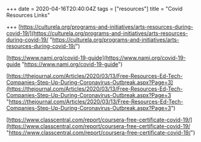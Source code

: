 +++
date = 2020-04-16T20:40:04Z
tags = ["resources"]
title = "Covid Resources Links"

+++
[https://culturela.org/programs-and-initiatives/arts-resources-during-covid-19/](https://culturela.org/programs-and-initiatives/arts-resources-during-covid-19/ "https://culturela.org/programs-and-initiatives/arts-resources-during-covid-19/")

[https://www.nami.org/covid-19-guide](https://www.nami.org/covid-19-guide "https://www.nami.org/covid-19-guide")

[https://thejournal.com/Articles/2020/03/13/Free-Resources-Ed-Tech-Companies-Step-Up-During-Coronavirus-Outbreak.aspx?Page=3](https://thejournal.com/Articles/2020/03/13/Free-Resources-Ed-Tech-Companies-Step-Up-During-Coronavirus-Outbreak.aspx?Page=3 "https://thejournal.com/Articles/2020/03/13/Free-Resources-Ed-Tech-Companies-Step-Up-During-Coronavirus-Outbreak.aspx?Page=3")

[https://www.classcentral.com/report/coursera-free-certificate-covid-19/](https://www.classcentral.com/report/coursera-free-certificate-covid-19/ "https://www.classcentral.com/report/coursera-free-certificate-covid-19/")